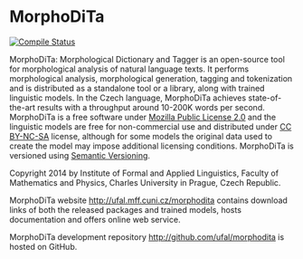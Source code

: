 # MorphoDiTa
[![Compile Status](https://github.com/ufal/morphodita/actions/workflows/compile.yml/badge.svg)](https://github.com/ufal/morphodita/actions/workflows/compile.yml)

MorphoDiTa: Morphological Dictionary and Tagger is an open-source tool for
morphological analysis of natural language texts. It performs morphological
analysis, morphological generation, tagging and tokenization and is distributed
as a standalone tool or a library, along with trained linguistic models. In the
Czech language, MorphoDiTa achieves state-of-the-art results with a throughput
around 10-200K words per second. MorphoDiTa is a free software under
[Mozilla Public License 2.0](http://www.mozilla.org/MPL/2.0/) and the linguistic models
are free for non-commercial use and distributed under
[CC BY-NC-SA](http://creativecommons.org/licenses/by-nc-sa/4.0/) license, although for some
models the original data used to create the model may impose additional
licensing conditions. MorphoDiTa is versioned using [Semantic Versioning](http://semver.org/).

Copyright 2014 by Institute of Formal and Applied Linguistics, Faculty of
Mathematics and Physics, Charles University in Prague, Czech Republic.

MorphoDiTa website http://ufal.mff.cuni.cz/morphodita contains download links
of both the released packages and trained models, hosts documentation and
offers online web service.

MorphoDiTa development repository http://github.com/ufal/morphodita is hosted
on GitHub.
